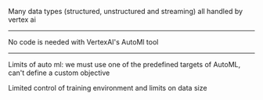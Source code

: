 
Many data types (structured, unstructured and streaming) all handled by vertex ai

---

No code is needed with VertexAI's AutoMl tool

---

Limits of auto ml: we must use one of the predefined targets of AutoML, can't define a custom objective

Limited control of training environment and limits on data size